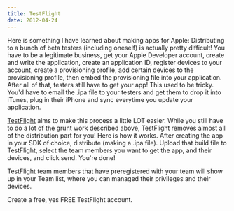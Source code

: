 ```yaml
---
title: TestFlight
date: 2012-04-24
---
```


Here is something I have learned about making apps for Apple: Distributing to a bunch of beta testers (including oneself) is actually pretty difficult! You have to be a legitimate business, get your Apple Developer account, create and write the application, create an application ID, register devices to your account, create a provisioning profile, add certain devices to the provisioning profile, then embed the provisioning file into your application.
After all of that, testers still have to get your app! This used to be tricky. You'd have to email the .ipa file to your testers and get them to drop it into iTunes, plug in their iPhone and sync everytime you update your application.

[TestFlight][1] aims to make this process a little LOT easier. While you still have to do a lot of the grunt work described above, TestFlight removes almost all of the distribution part for you! Here is how it works. After creating the app in your SDK of choice, distribute (making a .ipa file). Upload that build file to TestFlight, select the team members you want to get the app, and their devices, and click send. You're done!

TestFlight team members that have preregistered with your team will show up in your Team list, where you can managed their privileges and their devices.

Create a free, yes FREE TestFlight account.

[1]: https://testflightapp.com
